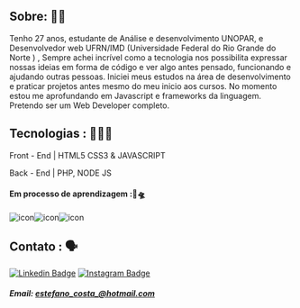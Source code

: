 ## Sobre: 👨‍💻
Tenho 27 anos, estudante de Análise e desenvolvimento UNOPAR, e Desenvolvedor web UFRN/IMD (Universidade Federal do Rio Grande do Norte ) , Sempre achei incrível como a tecnologia nos possibilita expressar nossas ideias em forma de código e ver algo antes pensado, funcionando e ajudando outras pessoas. Iniciei meus estudos na área de desenvolvimento e praticar projetos antes  mesmo do meu inicio aos cursos. No momento estou me aprofundando em Javascript e frameworks da linguagem. Pretendo ser um Web Developer completo.


## Tecnologias : 🧑🏻‍💻

Front - End | HTML5 CSS3 & JAVASCRIPT  

Back - End |   PHP,  NODE JS  

#### Em processo de aprendizagem :🚀🛸
![icon](https://programadorbr.com/static/media/React.56d08fb9.png)![icon](https://programadorbr.com/static/media/Bootstrap.2e77467b.png)![icon](https://programadorbr.com/static/media/NodeJS.8e555711.png)
## Contato : 🗣

 [![Linkedin Badge](https://img.shields.io/badge/-LinkedIn-blue?style=flat-square&logo=Linkedin&logoColor=white&link=https://www.linkedin.com/in/diego-oliveira-b78079213)](https://www.linkedin.com/in/diego-oliveira-b78079213) [![Instagram Badge](https://img.shields.io/badge/-Instagram-violet?style=flat-square&logo=Instagram&logoColor=white&link=https://www.instagram.com/diegoesteff/)](https://www.instagram.com/diegoesteff/) [](https://www.instagram.com/diegoesteff/)

 ##### Email: estefano_costa_@hotmail.com
 
